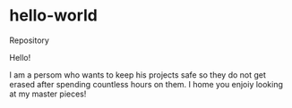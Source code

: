 # hello-world
Repository

Hello!

I am a persom who wants to keep his projects safe so they do not get erased after spending countless hours on them.
I home you enjoiy looking at my master pieces!
